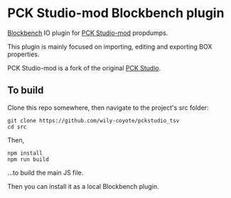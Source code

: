 # PCK Studio-mod Blockbench plugin

[Blockbench](https://blockbench.net) IO plugin for [PCK
Studio-mod](https://github.com/wily-coyote/PCK-Studio) propdumps.

This plugin is mainly focused on importing, editing and exporting BOX
properties.

PCK Studio-mod is a fork of the original [PCK
Studio](https://github.com/PhoenixARC/-PCK-Studio).

## To build

Clone this repo somewhere, then navigate to the project's src folder:

```
git clone https://github.com/wily-coyote/pckstudio_tsv
cd src
```

Then,

```
npm install
npm run build
```

...to build the main JS file.

Then you can install it as a local Blockbench plugin.
